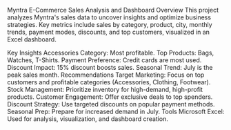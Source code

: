 Myntra E-Commerce Sales Analysis and Dashboard
Overview
This project analyzes Myntra's sales data to uncover insights and optimize business strategies. Key metrics include sales by category, product, city, monthly trends, payment modes, discounts, and top customers, visualized in an Excel dashboard.

Key Insights
Accessories Category: Most profitable.
Top Products: Bags, Watches, T-Shirts.
Payment Preference: Credit cards are most used.
Discount Impact: 15% discount boosts sales.
Seasonal Trend: July is the peak sales month.
Recommendations
Target Marketing: Focus on top customers and profitable categories (Accessories, Clothing, Footwear).
Stock Management: Prioritize inventory for high-demand, high-profit products.
Customer Engagement: Offer exclusive deals to top spenders.
Discount Strategy: Use targeted discounts on popular payment methods.
Seasonal Prep: Prepare for increased demand in July.
Tools
Microsoft Excel: Used for analysis, visualization, and dashboard creation.
